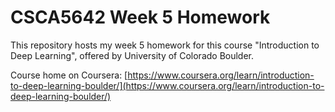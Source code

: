 # CSCA5642 Week 5 Homework
This repository hosts my week 5 homework for this course "Introduction to Deep Learning", offered by University of Colorado Boulder. 

Course home on Coursera: [https://www.coursera.org/learn/introduction-to-deep-learning-boulder/](https://www.coursera.org/learn/introduction-to-deep-learning-boulder/)
